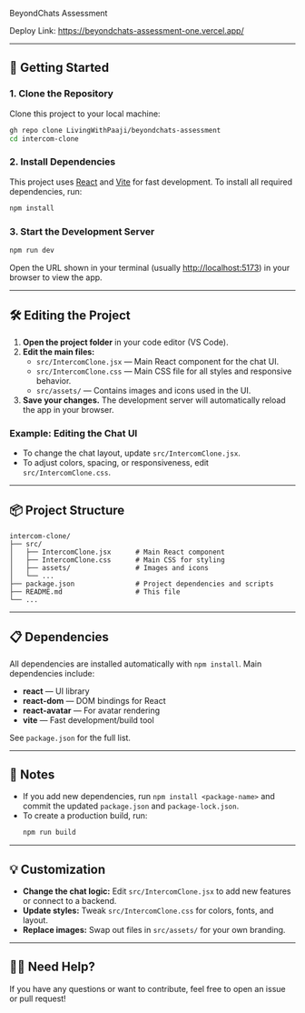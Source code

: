 BeyondChats Assessment

Deploy Link: https://beyondchats-assessment-one.vercel.app/

---

## 🚀 Getting Started

### 1. Clone the Repository

Clone this project to your local machine:

```bash
gh repo clone LivingWithPaaji/beyondchats-assessment
cd intercom-clone
```

### 2. Install Dependencies

This project uses [React](https://react.dev/) and [Vite](https://vitejs.dev/) for fast development. To install all required dependencies, run:

```bash
npm install
```

### 3. Start the Development Server

```bash
npm run dev
```

Open the URL shown in your terminal (usually [http://localhost:5173](http://localhost:5173)) in your browser to view the app.

---

## 🛠 Editing the Project

1. **Open the project folder** in your code editor (VS Code).
2. **Edit the main files:**
   - `src/IntercomClone.jsx` — Main React component for the chat UI.
   - `src/IntercomClone.css` — Main CSS file for all styles and responsive behavior.
   - `src/assets/` — Contains images and icons used in the UI.
3. **Save your changes.** The development server will automatically reload the app in your browser.

### Example: Editing the Chat UI
- To change the chat layout, update `src/IntercomClone.jsx`.
- To adjust colors, spacing, or responsiveness, edit `src/IntercomClone.css`.

---

## 📦 Project Structure

```
intercom-clone/
├── src/
│   ├── IntercomClone.jsx      # Main React component
│   ├── IntercomClone.css      # Main CSS for styling
│   ├── assets/                # Images and icons
│   └── ...
├── package.json               # Project dependencies and scripts
├── README.md                  # This file
└── ...
```

---

## 📋 Dependencies

All dependencies are installed automatically with `npm install`. Main dependencies include:

- **react** — UI library
- **react-dom** — DOM bindings for React
- **react-avatar** — For avatar rendering
- **vite** — Fast development/build tool

See `package.json` for the full list.

---

## 📝 Notes

- If you add new dependencies, run `npm install <package-name>` and commit the updated `package.json` and `package-lock.json`.
- To create a production build, run:
  ```bash
  npm run build
  ```

---

## 💡 Customization

- **Change the chat logic:** Edit `src/IntercomClone.jsx` to add new features or connect to a backend.
- **Update styles:** Tweak `src/IntercomClone.css` for colors, fonts, and layout.
- **Replace images:** Swap out files in `src/assets/` for your own branding.

---

## 🙋‍♂️ Need Help?
If you have any questions or want to contribute, feel free to open an issue or pull request!
